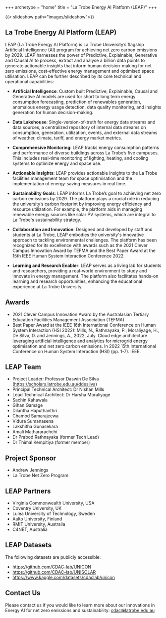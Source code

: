 +++
archetype = "home"
title = "La Trobe Energy AI Platform (LEAP)"
+++

{{< slideshow path="images/slideshow">}}

## La Trobe Energy AI Platform (LEAP) 


LEAP (La Trobe Energy AI Platform) is La Trobe University’s flagship Artificial Intelligence (AI) program for achieving net zero carbon emissions by 2029. LEAP harnesses the power of Predictive, Explainable, Generative and Causal AI to process, extract and analyse a billion data points to generate actionable insights that inform human decision-making for net zero emissions, cost-effective energy management and optimised space utilisation. LEAP can be further described by its core technical and operational capabilities: 

- **Artificial Intelligence**: Custom built Predictive, Explainable, Causal and Generative AI models are used for short to long term energy consumption forecasting, prediction of renewables generation, anomalous energy usage detection, data quality monitoring, and insights generation for human decision-making. 

- **Data Lakehouse**: Single-version-of-truth for energy data streams and data sources, a centralized repository of internal data streams on consumption, generation, utilization, events, and external data streams of weather, climate, tariff, and energy market metrics.

- **Comprehensive Monitoring**: LEAP tracks energy consumption patterns and performance of diverse buildings across La Trobe’s five campuses. This includes real-time monitoring of lighting, heating, and cooling systems to optimize energy and space use.
  
- **Actionable Insights**: LEAP provides actionable insights to the La Trobe facilities management team for space optimisation and the implementation of energy-saving measures in real time.

- **Sustainability Goals**: LEAP informs La Trobe’s goal to achieving net zero carbon emissions by 2029. The platform plays a crucial role in reducing the university’s carbon footprint by improving energy efficiency and resource utilization. For example, the platform aids in managing renewable energy sources like solar PV systems, which are integral to La Trobe's sustainability strategy.

- **Collaboration and Innovation**: Designed and developed by staff and students at La Trobe, LEAP embodies the university's innovative approach to tackling environmental challenges. The platform has been recognized for its excellence with awards such as the 2021 Clever Campus Innovation Award by TEFMA and the Best Paper Award at the 15th IEEE Human System Interaction Conference 2022.

- **Learning and Research Enabler**: LEAP serves as a living lab for students and researchers, providing a real-world environment to study and innovate in energy management. The platform also facilitates hands-on learning and research opportunities, enhancing the educational experience at La Trobe University.

## Awards
- 2021 Clever Campus Innovation Award by the Australasian Tertiary Education Facilities Management Association (TEFMA) 
- Best Paper Award at the IEEE 16th International Conference on Human System Interaction (HSI 2022): Mills, N., Rathnayaka, P., Moraliyage, H., De Silva, D. and Jennings, A., 2022, July. Cloud edge architecture leveraging artificial intelligence and analytics for microgrid energy optimisation and net zero carbon emissions. In 2022 15th International Conference on Human System Interaction (HSI) (pp. 1-7). IEEE.

## LEAP Team
- Project Leader: Professor Daswin De Silva (https://scholars.latrobe.edu.au/ddesilva)
- Principal Technical Architect: Dr Nishan Mills
- Lead Technical Architect: Dr Harsha Moraliyage
- Sachin Kahawala
- Gihan Gamage
- Dilantha Haputhanthri
- Chamod Samarajeewa
- Vidura Sumanasena
- Lakshitha Gunasekara
- Amali Mathararachchi
- Dr Prabod Rathnayaka (former Tech Lead)
- Dr Thimal Kempitiya (former member)
  
## Project Sponsor
- Andrew Jennings
- La Trobe Net Zero Program

## LEAP Partners

- Virginia Commonwealth University, USA
- Coventry University, UK
- Lulea University of Technology, Sweden
- Aalto University, Finland
- RMIT University, Australia
- C4NET, Australia

## LEAP Datasets
The following datasets are publicly accessible: 

- https://github.com/CDAC-lab/UNICON
- https://github.com/CDAC-lab/UNISOLAR
- https://www.kaggle.com/datasets/cdaclab/unicon

## Contact Us

Please contact us if you would like to learn more about our innovations in Energy AI for net zero emissions and sustainability: cdac@latrobe.edu.au 
